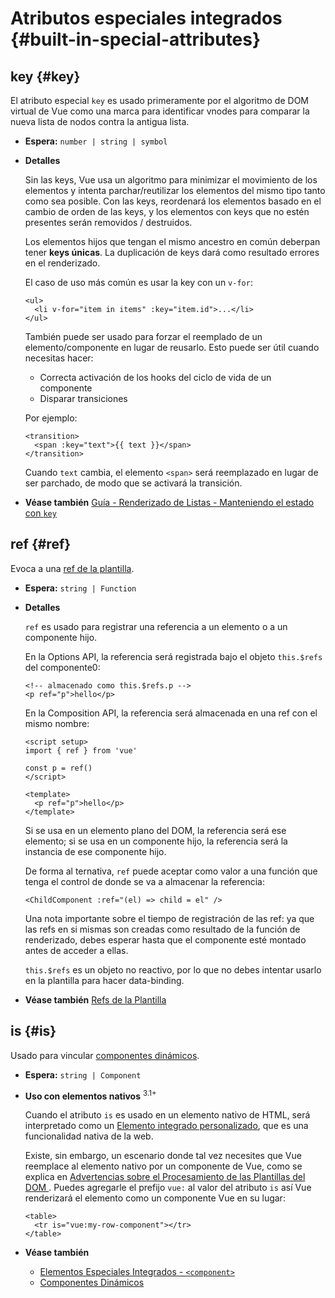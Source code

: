 # Atributos especiales integrados {#built-in-special-attributes}

## key {#key}

El atributo especial `key` es usado primeramente por el algoritmo de DOM virtual de Vue como una marca para identificar vnodes para comparar la nueva lista de nodos contra la antigua lista.

- **Espera:** `number | string | symbol`

- **Detalles**

  Sin las keys, Vue usa un algoritmo para minimizar el movimiento de los elementos y intenta parchar/reutilizar los elementos del mismo tipo tanto como sea posible. Con las keys, reordenará los elementos basado en el cambio de orden de las keys, y los elementos con keys que no estén presentes serán removidos / destruidos.

  Los elementos hijos que tengan el mismo ancestro en común deberpan tener **keys únicas**. La duplicación de keys dará como resultado errores en el renderizado.

  El caso de uso más común es usar la key con un `v-for`:

  ```vue-html
  <ul>
    <li v-for="item in items" :key="item.id">...</li>
  </ul>
  ```

  También puede ser usado para forzar el reemplado de un elemento/componente en lugar de reusarlo. Esto puede ser útil cuando necesitas hacer:

  - Correcta activación de los hooks del ciclo de vida de un componente
  - Disparar transiciones

  Por ejemplo:

  ```vue-html
  <transition>
    <span :key="text">{{ text }}</span>
  </transition>
  ```

  Cuando `text` cambia, el elemento `<span>` será reemplazado en lugar de ser parchado, de modo que se activará la transición.

- **Véase también** [Guía - Renderizado de Listas - Manteniendo el estado con `key`](/guide/essentials/list#maintaining-state-with-key)

## ref {#ref}

Evoca a una [ref de la plantilla](/guide/essentials/template-refs).

- **Espera:** `string | Function`

- **Detalles**

  `ref` es usado para registrar una referencia a un elemento o a un componente hijo.

  En la Options API, la referencia será registrada bajo el objeto `this.$refs` del componente0:

  ```vue-html
  <!-- almacenado como this.$refs.p -->
  <p ref="p">hello</p>
  ```

  En la Composition API, la referencia será almacenada en una ref con el mismo nombre:

  ```vue
  <script setup>
  import { ref } from 'vue'

  const p = ref()
  </script>

  <template>
    <p ref="p">hello</p>
  </template>
  ```

  Si se usa en un elemento plano del DOM, la referencia será ese elemento; si se usa en un componente hijo, la referencia será la instancia de ese componente hijo.

  De forma al ternativa, `ref` puede aceptar como valor a una función que tenga el control de donde se va a almacenar la referencia:

  ```vue-html
  <ChildComponent :ref="(el) => child = el" />
  ```

  Una nota importante sobre el tiempo de registración de las ref: ya que las refs en si mismas son creadas como resultado de la función de renderizado, debes esperar hasta que el componente esté montado antes de acceder a ellas.

  `this.$refs` es un objeto no reactivo, por lo que no debes intentar usarlo en la plantilla para hacer data-binding.

- **Véase también** [Refs de la Plantilla](/guide/essentials/template-refs)

## is {#is}

Usado para vincular [componentes dinámicos](/guide/essentials/component-basics#dynamic-components).

- **Espera:** `string | Component`

- **Uso con elementos nativos** <sup class="vt-badge">3.1+</sup>

  Cuando el atributo `is` es usado en un elemento nativo de HTML, será interpretado como un [Elemento integrado personalizado](https://html.spec.whatwg.org/multipage/custom-elements.html#custom-elements-customized-builtin-example), que es una funcionalidad nativa de la web.

  Existe, sin embargo, un escenario donde tal vez necesites que Vue reemplace al elemento nativo por un componente de Vue, como se explica en [Advertencias sobre el Procesamiento de las Plantillas del DOM ](/guide/essentials/component-basics#dom-template-parsing-caveats). Puedes agregarle el prefijo `vue:` al valor del atributo `is` así Vue renderizará el elemento como un componente Vue en su lugar:

  ```vue-html
  <table>
    <tr is="vue:my-row-component"></tr>
  </table>
  ```

- **Véase también**

  - [Elementos Especiales Integrados - `<component>`](/api/built-in-special-elements#component)
  - [Componentes Dinámicos](/guide/essentials/component-basics#dynamic-components)
